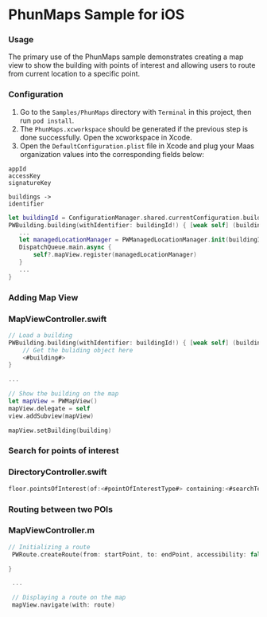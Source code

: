 PhunMaps Sample for iOS
====================

### Usage

The primary use of the PhunMaps sample demonstrates creating a map view to show the building with points of interest and allowing users to route from current location to a specific point.

### Configuration

1. Go to the `Samples/PhunMaps` directory with `Terminal` in this project, then run `pod install`.
2. The `PhunMaps.xcworkspace` should be generated if the previous step is done successfully. Open the xcworkspace in Xcode.
3. Open the `DefaultConfiguration.plist` file in Xcode and plug your Maas organization values into the corresponding fields below:

```
appId
accessKey
signatureKey

buildings ->
identifier
```

```swift
let buildingId = ConfigurationManager.shared.currentConfiguration.buildingId
PWBuilding.building(withIdentifier: buildingId!) { [weak self] (building, error) in
   ...
   let managedLocationManager = PWManagedLocationManager.init(buildingId: buildingId!)
   DispatchQueue.main.async {
       self?.mapView.register(managedLocationManager)
   }
   ...
}
```

### Adding Map View

### MapViewController.swift

```swift
// Load a building
PWBuilding.building(withIdentifier: buildingId!) { [weak self] (building, error) in
	// Get the buliding object here
	<#building#>					
}

...

// Show the building on the map
let mapView = PWMapView()
mapView.delegate = self
view.addSubview(mapView)

mapView.setBuilding(building)
```

### Search for points of interest

### DirectoryController.swift

```swift
floor.pointsOfInterest(of:<#pointOfInterestType#> containing:<#searchTerm#>)
```

### Routing between two POIs

### MapViewController.m

```swift
// Initializing a route
 PWRoute.createRoute(from: startPoint, to: endPoint, accessibility: false, excludedPoints: nil, completion: { [weak self] (route, error) in

}

 ...

 // Displaying a route on the map
 mapView.navigate(with: route)
 ```
